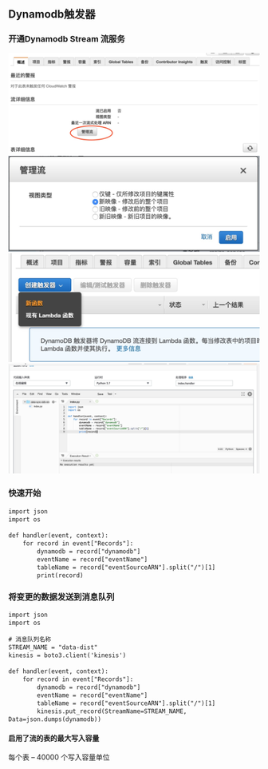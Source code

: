 ## Dynamodb触发器

### 开通Dynamodb Stream 流服务

![image](./images/Dynamodb触发器/1.jpg)
![image](./images/Dynamodb触发器/2.jpg)
![image](./images/Dynamodb触发器/3.jpg)
![image](./images/Dynamodb触发器/4.jpg)

### 快速开始

```
import json
import os

def handler(event, context):
    for record in event["Records"]:
        dynamodb = record["dynamodb"]
        eventName = record["eventName"]
        tableName = record["eventSourceARN"].split("/")[1]
        print(record)
```


### 将变更的数据发送到消息队列

```
import json
import os

# 消息队列名称
STREAM_NAME = "data-dist"
kinesis = boto3.client('kinesis')

def handler(event, context):
    for record in event["Records"]:
        dynamodb = record["dynamodb"]
        eventName = record["eventName"]
        tableName = record["eventSourceARN"].split("/")[1]
        kinesis.put_record(StreamName=STREAM_NAME, Data=json.dumps(dynamodb))

```

#### 启用了流的表的最大写入容量

每个表 – 40000 个写入容量单位


